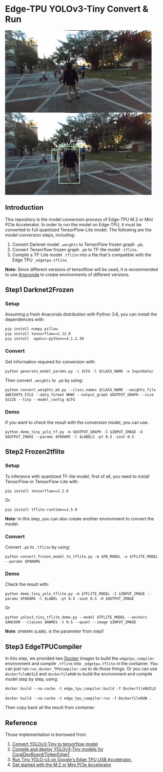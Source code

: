 # Edge-TPU YOLOv3-Tiny Convert & Run
<img src="./image_438.jpg" width = "480" height = "270" alt="Demo1" align=center /><img src="./image_438_out1.png" width = "480" height = "270" alt="Demo2" align=center />
## Introduction
This repository is the model conversion process of Edge-TPU M.2 or Mini PCIe Accelerator.
In order to run the model on Edge-TPU, it must be converted to full quantized TensorFlow-Lite model.
The following are the model conversion steps, including:
1. Convert Darknet model `.weights` to TensorFlow frozen graph `.pb`.
2. Convert Tensorflow frozen graph `.pb` to TF-lite model `.tflite`.
3. Compile a TF-Lite model `.tflite` into a file that's compatible with the Edge TPU `_edgetpu.tflite`.

**Note:** Since different versions of tensotflow will be used, it is recommended to use [Anaconda](https://www.anaconda.com/download/) to create environments of different versions.

## Step1 Darknet2Frozen
### Setup
Assuming a fresh Anaconda distribution with Python 3.6, you can install the dependencies with:
```
pip install numpy pillow
pip install tensorflow==1.12.0
pip install  opencv-python==4.1.2.30
```
### Convert
Get information required for conversion with:
```
python generate_model_params.py -i $CFG -l $CLASS_NAME -o InputData/
```
Then convert `.weights` to `.pb` by using:
```
python convert_weights_pb.py --class_names $CLASS_NAME --weights_file $WEIGHTS_FILE --data_format NHWC --output_graph $OUTPUT_GRAPH --size $SIZE --tiny --model_config $CFG
```
### Demo
If you want to check the result with the conversion model, you can use:
```
python demo_tiny_yolo_tf.py -m $OUTPUT_GRAPH -I $INPUT_IMAGE -O $OUTPUT_IMAGE --params $PARAMS -l $LABELS -pt 0.5 -iout 0.5
```

## Step2 Frozen2tflite
### Setup
To inference with quantized TF-lite model, first of all, you need to install TensorFlow or TensorFlow-Lite with:
```
pip install tensorflow==2.2.0
```
Or 
```
pip install tflite-runtime==2.5.0
```
**Note:** In this step, you can also create another environment to convert the model.
### Convert
Convert `.pb` to `.tflite` by using:
```
python convert_frozen_model_to_tflite.py -m $PB_MODEL -o $TFLITE_MODEL --params $PARAMS
```
### Demo
Check the result with:
```
python demo_tiny_yolo_tflite.py -m $TFLITE_MODEL -I $INPUT_IMAGE --params $PARAMS -l $LABEL -pt 0.5 -iout 0.5 -O $OUTPUT_IMAGE
```
Or
```
python yolov3_tiny_tflite_demo.py --model $TFLITE_MODEL --anchors $ANCHOR --classes $NAMES -t 0.5 --quant --image $INPUT_IMAGE
```
**Note:** `$PARAMS` `$LABEL` is the parameter from step1
## Step3 EdgeTPUCompiler
In this step, we provided two [Docker](https://www.docker.com/) images to build the `edgetpu_compiler` environment and compile `.tflite` into `_edgetpu.tflite` in the container.
You can just run `run_docker_TPUCompiler.cmd` to do those things.
Or you can use `dockerfileBUILD` and `dockerfileRUN` to build the environment and compile model step by step, using:
```
docker build --no-cache -t edge_tpu_compiler:build -f DockerfileBUILD .
docker build --no-cache -t edge_tpu_compiler:run -f DockerfileRUN .
```
Then copy back all the result from container.

## Reference
Those implementation is borrowed from:
1. [Convert YOLOv3-Tiny to tensorflow model](https://github.com/mystic123/tensorflow-yolo-v3)
2. [Compile and deploy YOLOv3-Tiny models for CoralDevBoard/TinkerEdgeT](https://github.com/KodeWorker/EdgeTPU-YOLOv3-Tiny)
3. [Run Tiny YOLO-v3 on Google's Edge TPU USB Accelerator.](https://github.com/guichristmann/edge-tpu-tiny-yolo)
4. [Get started with the M.2 or Mini PCIe Accelerator](https://coral.ai/docs/m2/get-started/)
